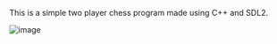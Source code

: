 This is a simple two player chess program made using C++ and SDL2.

![image](https://github.com/darienyoder/chess/assets/116597751/8ff41acc-cc9f-4007-af17-5a55b4e27a3a)
